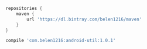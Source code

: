 ``` gradle
repositories {
    maven {
        url 'https://dl.bintray.com/belen1216/maven'
    }
}
```

``` gradle
compile 'com.belen1216:android-util:1.0.1'
```